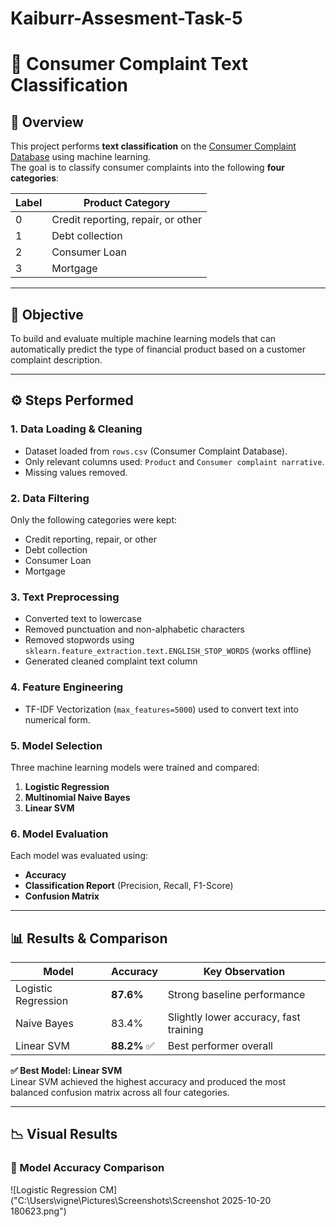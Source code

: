 # Kaiburr-Assesment-Task-5
# 🧠 Consumer Complaint Text Classification

## 📘 Overview
This project performs **text classification** on the [Consumer Complaint Database](https://catalog.data.gov/dataset/consumer-complaint-database) using machine learning.  
The goal is to classify consumer complaints into the following **four categories**:

| Label | Product Category |
|--------|------------------|
| 0 | Credit reporting, repair, or other |
| 1 | Debt collection |
| 2 | Consumer Loan |
| 3 | Mortgage |

---

## 🎯 Objective
To build and evaluate multiple machine learning models that can automatically predict the type of financial product based on a customer complaint description.

---

## ⚙️ Steps Performed

### 1. Data Loading & Cleaning
- Dataset loaded from `rows.csv` (Consumer Complaint Database).
- Only relevant columns used: `Product` and `Consumer complaint narrative`.
- Missing values removed.

### 2. Data Filtering
Only the following categories were kept:
- Credit reporting, repair, or other  
- Debt collection  
- Consumer Loan  
- Mortgage

### 3. Text Preprocessing
- Converted text to lowercase  
- Removed punctuation and non-alphabetic characters  
- Removed stopwords using `sklearn.feature_extraction.text.ENGLISH_STOP_WORDS` (works offline)  
- Generated cleaned complaint text column

### 4. Feature Engineering
- TF-IDF Vectorization (`max_features=5000`) used to convert text into numerical form.

### 5. Model Selection
Three machine learning models were trained and compared:
1. **Logistic Regression**
2. **Multinomial Naive Bayes**
3. **Linear SVM**

### 6. Model Evaluation
Each model was evaluated using:
- **Accuracy**
- **Classification Report** (Precision, Recall, F1-Score)
- **Confusion Matrix**

---

## 📊 Results & Comparison

| Model | Accuracy | Key Observation |
|--------|-----------|----------------|
| Logistic Regression | **87.6%** | Strong baseline performance |
| Naive Bayes | 83.4% | Slightly lower accuracy, fast training |
| Linear SVM | **88.2%** ✅ | Best performer overall |

**✅ Best Model: Linear SVM**  
Linear SVM achieved the highest accuracy and produced the most balanced confusion matrix across all four categories.

---

## 📉 Visual Results

### 🔹 Model Accuracy Comparison
![Logistic Regression CM]("C:\Users\vigne\Pictures\Screenshots\Screenshot 2025-10-20 180623.png")

